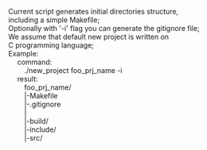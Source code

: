 Current script generates initial directories structure, <br>
including a simple Makefile; <br>
Optionally with '-i' flag you can generate the gitignore file; <br>
We assume that default new project is written on <br>
C programming language;
<br>
Example:										<br>
&emsp;			command: 						<br>
&emsp;&emsp;	./new_project foo_prj_name -i	<br>
&emsp;			result:							<br>
&emsp;&emsp;	foo_prj_name/					<br>
&emsp;&emsp;	|-Makefile						<br>
&emsp;&emsp;	|-.gitignore					<br>
&emsp;&emsp;	|								<br>
&emsp;&emsp;	|-build/						<br>
&emsp;&emsp;	|-include/						<br>
&emsp;&emsp;	|-src/
